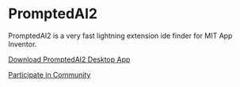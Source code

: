 # PromptedAI2
PromptedAI2 is a very fast lightning extension ide finder for MIT App Inventor.

<a href="https://github.com/bextdev797/PromptedAI2/releases/download/1/PromptedAI2Setup.msi">Download PromptedAI2 Desktop App</a>

<a href="https://promptedai2.discourse.group">Participate in Community</a>
